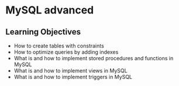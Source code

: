 #  MySQL advanced
## Learning Objectives

 - How to create tables with constraints
 - How to optimize queries by adding indexes
 - What is and how to implement stored procedures and functions in MySQL
 - What is and how to implement views in MySQL
 - What is and how to implement triggers in MySQL
